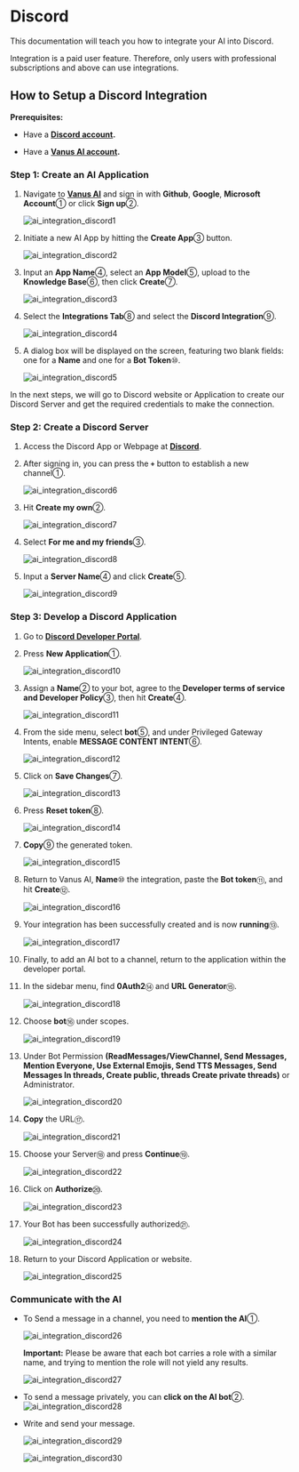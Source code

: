 # Discord

This documentation will teach you how to integrate your AI into Discord.

Integration is a paid user feature. Therefore, only users with professional subscriptions and above can use integrations.

## How to Setup a Discord Integration

**Prerequisites:**

- Have a **[Discord account](https://discord.com).**

- Have a **[Vanus AI account](https://ai.vanus.ai).**

### Step 1: Create an AI Application

1. Navigate to **[Vanus AI](​https://ai.vanus.ai)** and sign in with **Github**, **Google**, **Microsoft Account**① or click **Sign up**②.

   ![ai_integration_discord1](images/ai_integration_discord1.webp)

2. Initiate a new AI App by hitting the **Create App**③ button.

   ![ai_integration_discord2](images/ai_integration_discord2.webp)

3. Input an **App Name**④, select an **App Model**⑤, upload to the **Knowledge Base**⑥, then click **Create**⑦.

   ![ai_integration_discord3](images/ai_integration_discord3.webp)

4. Select the **Integrations Tab**⑧ and select the **Discord Integration**⑨.

   ![ai_integration_discord4](images/ai_integration_discord4.webp)

5. A dialog box will be displayed on the screen, featuring two blank fields: one for a **Name** and one for a **Bot Token**⑩.

   ![ai_integration_discord5](images/ai_integration_discord5.webp)

In the next steps, we will go to Discord website or Application to create our Discord Server and get the required credentials to make the connection.

### Step 2: Create a Discord Server

1. Access the Discord App or Webpage at **[Discord](https://discord.com)**.

2. After signing in, you can press the **`+`** button to establish a new channel①.

   ![ai_integration_discord6](images/ai_integration_discord6.webp)

3. Hit **Create my own**②.

   ![ai_integration_discord7](images/ai_integration_discord7.webp)

4. Select **For me and my friends**③.

   ![ai_integration_discord8](images/ai_integration_discord8.webp)

5. Input a **Server Name**④ and click **Create**⑤.

   ![ai_integration_discord9](images/ai_integration_discord9.webp)

### Step 3: Develop a Discord Application

1. Go to **[Discord Developer Portal](https://discord.com/developers/applications)**.

2. Press **New Application**①.

   ![ai_integration_discord10](images/ai_integration_discord10.webp)

3. Assign a **Name**② to your bot, agree to the **Developer terms of service and Developer Policy**③, then hit **Create**④.

   ![ai_integration_discord11](images/ai_integration_discord11.webp)

4. From the side menu, select **bot**⑤, and under Privileged Gateway Intents, enable **MESSAGE CONTENT INTENT**⑥.

   ![ai_integration_discord12](images/ai_integration_discord12.webp)

5. Click on **Save Changes**⑦.

   ![ai_integration_discord13](images/ai_integration_discord13.webp)

6. Press **Reset token**⑧.

   ![ai_integration_discord14](images/ai_integration_discord14.webp)

7. **Copy**⑨ the generated token.

   ![ai_integration_discord15](images/ai_integration_discord15.webp)

8. Return to Vanus AI, **Name**⑩ the integration, paste the **Bot token**⑪, and hit **Create**⑫.

   ![ai_integration_discord16](images/ai_integration_discord16.webp)

9. Your integration has been successfully created and is now **running**⑬.

   ![ai_integration_discord17](images/ai_integration_discord17.webp)

10. Finally, to add an AI bot to a channel, return to the application within the developer portal.

11. In the sidebar menu, find **0Auth2**⑭ and **URL Generator**⑮.

    ![ai_integration_discord18](images/ai_integration_discord18.webp)

12. Choose **bot**⑯ under scopes.

    ![ai_integration_discord19](images/ai_integration_discord19.webp)

13. Under Bot Permission **(ReadMessages/ViewChannel, Send Messages, Mention Everyone, Use External Emojis, Send TTS Messages, Send Messages In threads, Create public, threads Create private threads)** or Administrator.

    ![ai_integration_discord20](images/ai_integration_discord20.webp)

14. **Copy** the URL⑰.

    ![ai_integration_discord21](images/ai_integration_discord21.webp)

15. Choose your Server⑱ and press **Continue**⑲.

    ![ai_integration_discord22](images/ai_integration_discord22.webp)

16. Click on **Authorize**⑳.

    ![ai_integration_discord23](images/ai_integration_discord23.webp)

17. Your Bot has been successfully authorized㉑.

    ![ai_integration_discord24](images/ai_integration_discord24.webp)

18. Return to your Discord Application or website.

    ![ai_integration_discord25](images/ai_integration_discord25.webp)

### Communicate with the AI

- To Send a message in a channel, you need to **mention the AI**①.

   ![ai_integration_discord26](images/ai_integration_discord26.webp)

   **Important:** Please be aware that each bot carries a role with a similar name, and trying to mention the role will not yield any results.

   ![ai_integration_discord27](images/ai_integration_discord27.webp)

- To send a message privately, you can **click on the AI bot**②.
   ![ai_integration_discord28](images/ai_integration_discord28.webp)

- Write and send your message.

   ![ai_integration_discord29](images/ai_integration_discord29.webp)

   ![ai_integration_discord30](images/ai_integration_discord30.webp)
